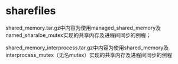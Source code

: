 # sharefiles
shared_memory.tar.gz中内容为使用managed_shared_memory及named_sharalbe_mutex实现的共享内存及进程间同步的例程；

shared_memory_interprocess.tar.gz中内容为使用shared_memory及interprocess_mutex（无名mutex）实现的共享内存及进程间同步的例程
